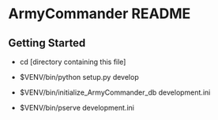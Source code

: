 ArmyCommander README
==================

Getting Started
---------------

- cd [directory containing this file]

- $VENV/bin/python setup.py develop

- $VENV/bin/initialize_ArmyCommander_db development.ini

- $VENV/bin/pserve development.ini

